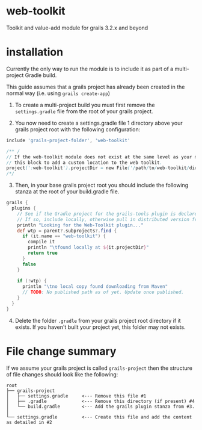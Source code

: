 # web-toolkit
Toolkit and value-add module for grails 3.2.x and beyond

# installation
Currently the only way to run the module is to include it as part of a multi-project Gradle build.

This guide assumes that a grails project has already been created in the normal way (i.e. using `grails create-app`)

1. To create a multi-project build you must first remove the `settings.gradle` file from the root of your grails project.

2. You now need to create a settings.gradle file 1 directory above your grails project root with the following configuration:
``` Groovy
include 'grails-project-folder', 'web-toolkit'

/** /
// If the web-toolkit module does not exist at the same level as your main grails project then uncomment
// this block to add a custom location to the web toolkit.
project(':web-toolkit').projectDir = new File('/path/to/web-toolkit/directory')
/*/
```

3. Then, in your base grails project root you should include the following stanza at the root of your build.gradle file.
``` Groovy
grails {
  plugins {
    // See if the Gradle project for the grails-tools plugin is declared.
    // If so, include locally, otherwise pull in distributed version from Maven
    println "Looking for the Web-Toolkit plugin..."
    def wtp = parent?.subprojects?.find {
      if (it.name == "web-toolkit") {
        compile it
        println "\tfound locally at ${it.projectDir}"
        return true
      }
      false
    }
  
    if (!wtp) {
      println "\tno local copy found downloading from Maven"
      // TODO: No published path as of yet. Update once published.
    }
  }
}
```
4. Delete the folder `.gradle` from your grails project root directory if it exists. If you haven't built your project yet, this folder may not exists.

# File change summary
If we assume your grails project is called `grails-project` then the structure of file changes should look like the following:
``` Tree
root
├── grails-project
│   ├── settings.gradle     <--- Remove this file #1
│   ├── .gradle             <--- Remove this directory (if present) #4
│   └── build.gradle        <--- Add the grails plugin stanza from #3.
│
└── settings.gradle         <--- Create this file and add the content as detailed in #2

```
